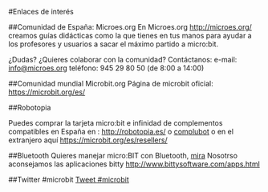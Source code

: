 #Enlaces de interés

##Comunidad de España: Microes.org
En Microes.org http://microes.org/ creamos guías didácticas como la que tienes en tus manos para ayudar a los profesores y usuarios a sacar el máximo partido a micro:bit.

¿Dudas? ¿Quieres colaborar con la comunidad? Contáctanos:
e-mail: info@microes.org
teléfono: 945 29 80 50 (de 8:00 a 14:00)

##Comunidad mundial Microbit.org
Página de microbit oficial:
https://microbit.org/es/

##Robotopia

Puedes comprar la tarjeta micro:bit e infinidad de complementos compatibles en España en :
http://robotopia.es/ o [complubot](https://complubot.com/shop/microbit/1350-controlador-microbit-2400000003922.html) o en el extranjero aquí https://microbit.org/es/resellers/

##Bluetooth
Quieres manejar micro:BIT con Bluetooth, [mira](https://play.google.com/store/search?q=mikcro:bit&c=apps)
Nosotrso aconsejamos las aplicaciones bitty http://www.bittysoftware.com/apps.html

##Twitter #microbit
<a href="https://twitter.com/intent/tweet?button_hashtag=microbit&ref_src=twsrc%5Etfw" class="twitter-hashtag-button" data-show-count="false">Tweet #microbit</a><script async src="https://platform.twitter.com/widgets.js" charset="utf-8"></script>